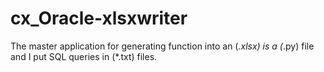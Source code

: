 # cx_Oracle-xlsxwriter

The master application for generating function into an (*.xlsx) is a (*.py) file and I put SQL queries in (*.txt) files.
